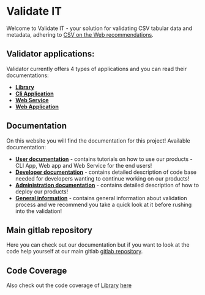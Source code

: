 # Validate IT

Welcome to Validate IT - your solution for validating CSV tabular data and metadata, adhering to [CSV on the Web recommendations](https://www.w3.org/TR/tabular-data-primer/).

## Validator applications:
Validator currently offers 4 types of applications and you can read their documentations:
- **[Library](/docs/lib/index.md)**
- **[Cli Application](/docs/cli/index.md)** 
- **[Web Service](/docs/web_service/index.md)** 
- **[Web Application](docs/web_app/index.md)** 
  
## Documentation
On this website you will find the documentation for this project!
Available documentation:
- **[User documentation](docs/user/index.md)** - contains tutorials on how to use our products - CLI App, Web app and Web Service for the end users!
- **[Developer documentation](docs/developer/index.md)** - contains detailed description of code base needed for developers wanting to continue working 
on our products!
- **[Administration documentation](docs/administration/index.md)** - contains detailed description of how to deploy our products!
- **[General information](docs/general/index.md)** - contains general information about validation process and we recommend you take a quick look at it before rushing into the validation!

## Main gitlab repository

Here you can check out our documentation but if you want to look at the code help yourself at our 
main gitlab [gitlab repository](https://gitlab.mff.cuni.cz/kolcunm/csv-validator).

## Code Coverage

Also check out the code coverage of [Library](docs/lib/index.md) [here]()